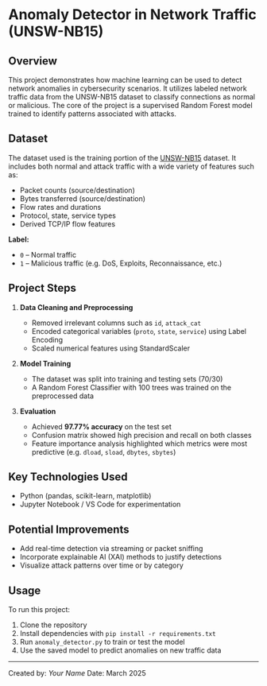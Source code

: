 # Anomaly Detector in Network Traffic (UNSW-NB15)

## Overview
This project demonstrates how machine learning can be used to detect network anomalies in cybersecurity scenarios. It utilizes labeled network traffic data from the UNSW-NB15 dataset to classify connections as normal or malicious. The core of the project is a supervised Random Forest model trained to identify patterns associated with attacks.

## Dataset
The dataset used is the training portion of the [UNSW-NB15](https://research.unsw.edu.au/projects/unsw-nb15-dataset) dataset. It includes both normal and attack traffic with a wide variety of features such as:
- Packet counts (source/destination)
- Bytes transferred (source/destination)
- Flow rates and durations
- Protocol, state, service types
- Derived TCP/IP flow features

**Label:**
- `0` – Normal traffic
- `1` – Malicious traffic (e.g. DoS, Exploits, Reconnaissance, etc.)

## Project Steps
1. **Data Cleaning and Preprocessing**
   - Removed irrelevant columns such as `id`, `attack_cat`
   - Encoded categorical variables (`proto`, `state`, `service`) using Label Encoding
   - Scaled numerical features using StandardScaler

2. **Model Training**
   - The dataset was split into training and testing sets (70/30)
   - A Random Forest Classifier with 100 trees was trained on the preprocessed data

3. **Evaluation**
   - Achieved **97.77% accuracy** on the test set
   - Confusion matrix showed high precision and recall on both classes
   - Feature importance analysis highlighted which metrics were most predictive (e.g. `dload`, `sload`, `dbytes`, `sbytes`)

## Key Technologies Used
- Python (pandas, scikit-learn, matplotlib)
- Jupyter Notebook / VS Code for experimentation

## Potential Improvements
- Add real-time detection via streaming or packet sniffing
- Incorporate explainable AI (XAI) methods to justify detections
- Visualize attack patterns over time or by category

## Usage
To run this project:
1. Clone the repository
2. Install dependencies with `pip install -r requirements.txt`
3. Run `anomaly_detector.py` to train or test the model
4. Use the saved model to predict anomalies on new traffic data

---
Created by: *Your Name*
Date: March 2025
